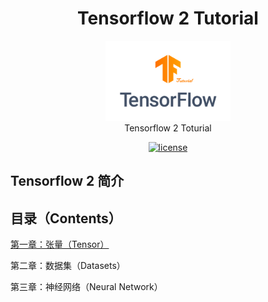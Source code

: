 <h1><center>Tensorflow 2 Tutorial</center></h1>

<div align="center">
    <img src="TF_logo.png" width="200"/>
    <div>
    Tensorflow 2 Toturial
    </div>

[![license](https://img.shields.io/github/license/open-mmlab/mmclassification.svg)](https://github.com/open-mmlab/mmclassification/blob/master/LICENSE)

</div>

## Tensorflow 2 简介

## 目录（Contents）

[第一章：张量（Tensor）](https://github.com/Meimin-Wang/Tensorflow-2_Tutorial/blob/main/第一章%20张量（Tensor）/README.md)

第二章：数据集（Datasets）

第三章：神经网络（Neural Network）
